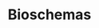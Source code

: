 ---
layout: portfolio_item
title: "Bioschemas"
description: "I have lead the development of schemas for describing life science training materials and events."
website: http://bioschemas.org
logo: bioschemas.png
slug: bioschemas
---